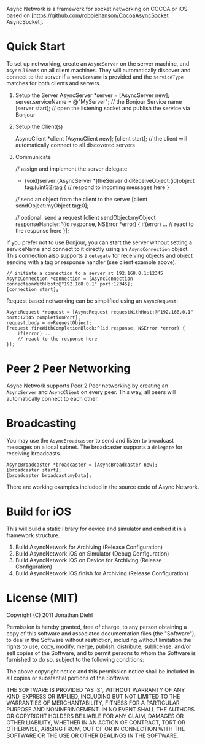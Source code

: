 Async Network is a framework for socket networking on COCOA or iOS based on [https://github.com/robbiehanson/CocoaAsyncSocket AsyncSocket].


# Quick Start

To set up networking, create an `AsyncServer` on the server machine, and `AsyncClients` on all client machines. They will automatically discover and connect to the server if a `serviceName` is provided and the `serviceType` matches for both clients and servers.

1. Setup the Server
    AsyncServer *server = [AsyncServer new];
    server.serviceName = @"MyServer"; // the Bonjour Service name
    [server start]; // open the listening socket and publish the service via Bonjour

2. Setup the Client(s)

    AsyncClient *client [AsyncClient new];
    [client start]; // the client will automatically connect to all discovered servers

3. Communicate

    // assign and implement the server delegate
    - (void)server:(AsyncServer *)theServer didReceiveObject:(id)object tag:(uint32)tag {
        // respond to incoming messages here
    }

    // send an object from the client to the server
    [client sendObject:myObject tag:0];

    // optional: send a request
    [client sendObject:myObject responseHandler:^(id response, NSError *error) {
        if(error) ...
        // react to the response here
    }];

If you prefer not to use Bonjour, you can start the server without setting a serviceName and connect to it directly using an `AsyncConnection` object. This connection also supports a `delegate` for receiving objects and object sending with a tag or response handler (see client example above).

    // initiate a connection to a server at 192.168.0.1:12345
    AsyncConnection *connection = [AsyncConnection connectionWithHost:@"192.168.0.1" port:12345];
    [connection start];

Request based networking can be simplified using an `AsyncRequest`:

    AsyncRequest *request = [AsyncRequest requestWithHost:@"192.168.0.1" port:12345 completionPort];
    request.body = myRequestObject;
    [request fireWithCompletionBlock:^(id response, NSError *error) {
        if(error) ...
        // react to the response here
    }];


# Peer 2 Peer Networking

Async Network supports Peer 2 Peer networking by creating an `AsyncServer` and `AsyncClient` on every peer. This way, all peers will automatically connect to each other.


# Broadcasting

You may use the `AsyncBroadcaster` to send and listen to broadcast messages on a local subnet. The broadcaster supports a `delegate` for receiving broadcasts.

    AsyncBroadcaster *broadcaster = [AsyncBroadcaster new];
    [broadcaster start];
    [broadcaster broadcast:myData];

There are working examples included in the source code of Async Network.


# Build for iOS

This will build a static library for device and simulator and embed it in a framework structure.

1. Build AsyncNetwork for Archiving (Release Configuration)
2. Build AsyncNetwork.iOS on Simulator (Debug Configuration)
3. Build AsyncNetwork.iOS on Device for Archiving (Release Configuration)
4. Build AsyncNetwork.iOS.finish for Archiving (Release Configuration)


# License (MIT)

Copyright (C) 2011 Jonathan Diehl

Permission is hereby granted, free of charge, to any person obtaining a copy of
this software and associated documentation files (the "Software"), to deal in
the Software without restriction, including without limitation the rights to
use, copy, modify, merge, publish, distribute, sublicense, and/or sell copies
of the Software, and to permit persons to whom the Software is furnished to do
so, subject to the following conditions:

The above copyright notice and this permission notice shall be included in all
copies or substantial portions of the Software.

THE SOFTWARE IS PROVIDED "AS IS", WITHOUT WARRANTY OF ANY KIND, EXPRESS OR
IMPLIED, INCLUDING BUT NOT LIMITED TO THE WARRANTIES OF MERCHANTABILITY,
FITNESS FOR A PARTICULAR PURPOSE AND NONINFRINGEMENT. IN NO EVENT SHALL THE
AUTHORS OR COPYRIGHT HOLDERS BE LIABLE FOR ANY CLAIM, DAMAGES OR OTHER
LIABILITY, WHETHER IN AN ACTION OF CONTRACT, TORT OR OTHERWISE, ARISING FROM,
OUT OF OR IN CONNECTION WITH THE SOFTWARE OR THE USE OR OTHER DEALINGS IN THE
SOFTWARE.